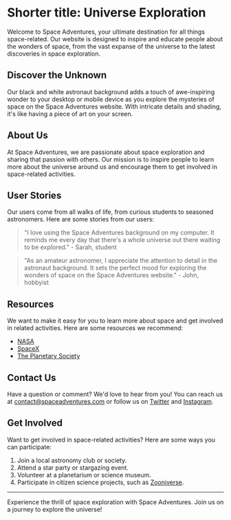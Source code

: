 <!--font:Montserrat-->

# Shorter title: Universe Exploration

Welcome to Space Adventures, your ultimate destination for all things space-related. Our website is designed to inspire and educate people about the wonders of space, from the vast expanse of the universe to the latest discoveries in space exploration.

## Discover the Unknown
Our black and white astronaut background adds a touch of awe-inspiring wonder to your desktop or mobile device as you explore the mysteries of space on the Space Adventures website. With intricate details and shading, it's like having a piece of art on your screen.

## About Us
At Space Adventures, we are passionate about space exploration and sharing that passion with others. Our mission is to inspire people to learn more about the universe around us and encourage them to get involved in space-related activities.

## User Stories
Our users come from all walks of life, from curious students to seasoned astronomers. Here are some stories from our users:

> "I love using the Space Adventures background on my computer. It reminds me every day that there's a whole universe out there waiting to be explored." - Sarah, student

> "As an amateur astronomer, I appreciate the attention to detail in the astronaut background. It sets the perfect mood for exploring the wonders of space on the Space Adventures website." - John, hobbyist

## Resources
We want to make it easy for you to learn more about space and get involved in related activities. Here are some resources we recommend:

- [NASA](#nasa)
- [SpaceX](#spacex)
- [The Planetary Society](#the-planetary-society)

## Contact Us
Have a question or comment? We'd love to hear from you! You can reach us at [contact@spaceadventures.com](mailto:contact@spaceadventures.com) or follow us on [Twitter](#twitter) and [Instagram](#instagram).

## Get Involved
Want to get involved in space-related activities? Here are some ways you can participate:

1. Join a local astronomy club or society.
2. Attend a star party or stargazing event.
3. Volunteer at a planetarium or science museum.
4. Participate in citizen science projects, such as [Zooniverse](#zooniverse).

---

Experience the thrill of space exploration with Space Adventures. Join us on a journey to explore the universe!

<!--

Write me content for website with wallpaper which alt text is:

"A black and white outline of an astronaut exploring a distant planet, with intricate details and shading."

The name/title of the page should not be 1:1 copy of the alt text but rather a real content of the website which is using this wallpaper.

- Use markdown format 
- Start with heading
- Heading should be short and concise
- The content should look like a real website 
- The website should not be about the wallpaper, wallpaper is just a related background
- Heading should be contain work "wallpaper" or "background"
- Include real sections like references, contact, user stories, etc. use things relevant to the page purpose.
- Feel free to use structure like headings, bullets, numbering, blockquotes, paragraphs, horizontal lines, etc.
- You can use formatting like bold or _italic_
- You can include UTF-8 emojis
- Links should be only #hash anchors (and you can refer to the document itself)
- Do not include images


---


# Space Adventures Wallpaper: Explore the Unknown

Welcome to Space Adventures, where we take you on a journey through the vast expanse of space. Our black and white astronaut wallpaper is the perfect backdrop for your desktop or mobile device as you explore our website.

## About Us
At Space Adventures, we are passionate about space exploration and sharing that passion with others. Our mission is to inspire people to learn more about the universe around us and encourage them to get involved in space-related activities.

## User Stories
Our users come from all walks of life, from curious students to seasoned astronomers. Here are some stories from our users:

> "I love using the Space Adventures wallpaper on my computer. It reminds me every day that there's a whole universe out there waiting to be explored." - Sarah, student

> "As an amateur astronomer, I appreciate the attention to detail in the astronaut wallpaper. It's like having a piece of art on my screen." - John, hobbyist

## Resources
We want to make it easy for you to learn more about space and get involved in related activities. Here are some resources we recommend:

- [NASA](#nasa)
- [SpaceX](#spacex)
- [The Planetary Society](#the-planetary-society)

## Contact Us
Have a question or comment? We'd love to hear from you! You can reach us at [contact@spaceadventures.com](mailto:contact@spaceadventures.com) or follow us on [Twitter](#twitter) and [Instagram](#instagram).

## Get Involved
Want to get involved in space-related activities? Here are some ways you can participate:

1. Join a local astronomy club or society.
2. Attend a star party or stargazing event.
3. Volunteer at a planetarium or science museum.
4. Participate in citizen science projects, such as [Zooniverse](#zooniverse).

---

Experience the thrill of space exploration with our astronaut wallpaper. Join us on a journey to explore the unknown!


---


Heading should not include word "wallpaper". The website should not be about the wallpaper itself, wallpaper is just a related background, rewrite whole content.


---


# Discover the Wonders of Space with Space Adventures

Welcome to Space Adventures, your go-to source for all things space-related. Our website is designed to inspire and educate people about the wonders of space, from the vast expanse of the universe to the latest discoveries in space exploration.

## Explore the Unknown
Our black and white astronaut background is the perfect complement to your desktop or mobile device as you explore our website. With intricate details and shading, it's like having a piece of art on your screen.

## About Us
At Space Adventures, we are passionate about space exploration and sharing that passion with others. Our mission is to inspire people to learn more about the universe around us and encourage them to get involved in space-related activities.

## User Stories
Our users come from all walks of life, from curious students to seasoned astronomers. Here are some stories from our users:

> "I love using the Space Adventures background on my computer. It reminds me every day that there's a whole universe out there waiting to be explored." - Sarah, student

> "As an amateur astronomer, I appreciate the attention to detail in the astronaut background. It sets the tone for exploring the wonders of space on the Space Adventures website." - John, hobbyist

## Resources
We want to make it easy for you to learn more about space and get involved in related activities. Here are some resources we recommend:

- [NASA](#nasa)
- [SpaceX](#spacex)
- [The Planetary Society](#the-planetary-society)

## Contact Us
Have a question or comment? We'd love to hear from you! You can reach us at [contact@spaceadventures.com](mailto:contact@spaceadventures.com) or follow us on [Twitter](#twitter) and [Instagram](#instagram).

## Get Involved
Want to get involved in space-related activities? Here are some ways you can participate:

1. Join a local astronomy club or society.
2. Attend a star party or stargazing event.
3. Volunteer at a planetarium or science museum.
4. Participate in citizen science projects, such as [Zooniverse](#zooniverse).

---

Experience the thrill of space exploration with Space Adventures. Join us on a journey to explore the unknown!


---


Heading is too long, rewrite whole content.


---


# Space Adventures: Explore the Wonders of the Universe

Welcome to Space Adventures, your gateway to the universe. Our website is designed to inspire and educate people about the wonders of space, from the vast expanse of the universe to the latest discoveries in space exploration.

## Discover the Unknown
Our black and white astronaut background sets the tone for exploring the mysteries of space on the Space Adventures website. With intricate details and shading, it's like having a piece of art on your screen.

## About Us
At Space Adventures, we are passionate about space exploration and sharing that passion with others. Our mission is to inspire people to learn more about the universe around us and encourage them to get involved in space-related activities.

## User Stories
Our users come from all walks of life, from curious students to seasoned astronomers. Here are some stories from our users:

> "I love using the Space Adventures background on my computer. It reminds me every day that there's a whole universe out there waiting to be explored." - Sarah, student

> "As an amateur astronomer, I appreciate the attention to detail in the astronaut background. It's the perfect backdrop for exploring the wonders of space on the Space Adventures website." - John, hobbyist

## Resources
We want to make it easy for you to learn more about space and get involved in related activities. Here are some resources we recommend:

- [NASA](#nasa)
- [SpaceX](#spacex)
- [The Planetary Society](#the-planetary-society)

## Contact Us
Have a question or comment? We'd love to hear from you! You can reach us at [contact@spaceadventures.com](mailto:contact@spaceadventures.com) or follow us on [Twitter](#twitter) and [Instagram](#instagram).

## Get Involved
Want to get involved in space-related activities? Here are some ways you can participate:

1. Join a local astronomy club or society.
2. Attend a star party or stargazing event.
3. Volunteer at a planetarium or science museum.
4. Participate in citizen science projects, such as [Zooniverse](#zooniverse).

---

Experience the thrill of space exploration with Space Adventures. Join us on a journey to explore the wonders of the universe!


---


Heading is too long, rewrite whole content.


---


# Space Adventures: Explore the Universe with Us

Welcome to Space Adventures, your ultimate destination for all things space-related. Our website is designed to inspire and educate people about the wonders of space, from the vast expanse of the universe to the latest discoveries in space exploration.

## Discover the Unknown
Our black and white astronaut background adds a touch of awe-inspiring wonder to your desktop or mobile device as you explore the mysteries of space on the Space Adventures website. With intricate details and shading, it's like having a piece of art on your screen.

## About Us
At Space Adventures, we are passionate about space exploration and sharing that passion with others. Our mission is to inspire people to learn more about the universe around us and encourage them to get involved in space-related activities.

## User Stories
Our users come from all walks of life, from curious students to seasoned astronomers. Here are some stories from our users:

> "I love using the Space Adventures background on my computer. It reminds me every day that there's a whole universe out there waiting to be explored." - Sarah, student

> "As an amateur astronomer, I appreciate the attention to detail in the astronaut background. It sets the perfect mood for exploring the wonders of space on the Space Adventures website." - John, hobbyist

## Resources
We want to make it easy for you to learn more about space and get involved in related activities. Here are some resources we recommend:

- [NASA](#nasa)
- [SpaceX](#spacex)
- [The Planetary Society](#the-planetary-society)

## Contact Us
Have a question or comment? We'd love to hear from you! You can reach us at [contact@spaceadventures.com](mailto:contact@spaceadventures.com) or follow us on [Twitter](#twitter) and [Instagram](#instagram).

## Get Involved
Want to get involved in space-related activities? Here are some ways you can participate:

1. Join a local astronomy club or society.
2. Attend a star party or stargazing event.
3. Volunteer at a planetarium or science museum.
4. Participate in citizen science projects, such as [Zooniverse](#zooniverse).

---

Experience the thrill of space exploration with Space Adventures. Join us on a journey to explore the universe!


---


Write me a Google font which is best fitting for the website.

Pick from the list:
- Barlow Condensed
- IBM Plex Sans
- Futura
- Exo 2
- Alegreya
- Lobster
- Montserrat
- Lato
- Great Vibes
- Inter
- Open Sans
- Roboto
- Raleway
- Dancing Script
- Playfair Display
- Orbitron
- Poppins


Write just the font name nothing else.


---


Montserrat

-->
